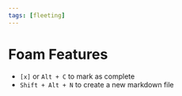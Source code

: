 ```yaml
---
tags: [fleeting]
---
```


# Foam Features

- `[x]` or `Alt + C` to mark as complete
- `Shift + Alt + N` to create a new markdown file
